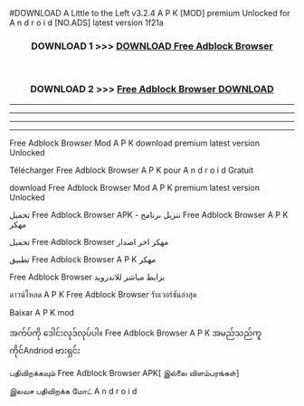 #DOWNLOAD A Little to the Left v3.2.4 A P K [MOD] premium Unlocked for A n d r o i d [NO.ADS] latest version 1f21a 



<div align="center">

<h3>DOWNLOAD 1 >>> <a href="https://getmod1.web.app/?judule=Btd Battles">DOWNLOAD Free Adblock Browser </a></h3><br>

<h3>DOWNLOAD 2 >>> <a href="https://getmod1.web.app/?judule=Btd Battles">Free Adblock Browser  DOWNLOAD </a></h3>

</div>


----------------------------------------------------------

----------------------------------------------------------

----------------------------------------------------------

----------------------------------------------------------


Free Adblock Browser  Mod A P K download premium latest version Unlocked

Télécharger Free Adblock Browser  A P K pour A n d r o i d Gratuit

download Free Adblock Browser  Mod A P K premium latest version Unlocked

تحميل Free Adblock Browser  APK - تنزيل برنامج Free Adblock Browser  A P K مهكر

تحميل Free Adblock Browser  مهكر اخر اصدار

تطبيق Free Adblock Browser  A P K مهكر

Free Adblock Browser  برابط مباشر للاندرويد

ดาวน์โหลด A P K Free Adblock Browser  รับเวอร์ชันล่าสุด

Baixar A P K mod

အက်ပ်ကို ဒေါင်းလုဒ်လုပ်ပါ။ Free Adblock Browser  A P K အမည်သည်ကူကိုင်Andriod ဗားရှင်း

பதிவிறக்கவும் Free Adblock Browser  APK[ இல்லை விளம்பரங்கள்] 
 
இலவச பதிவிறக்க மோட் A n d r o i d



